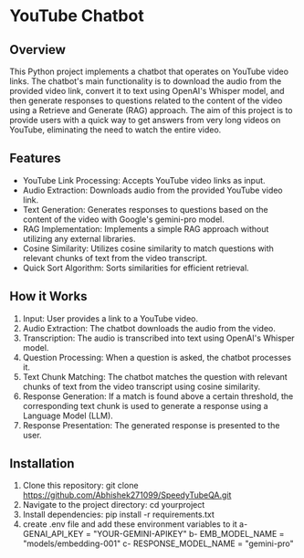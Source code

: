 # YouTube Chatbot

## Overview
This Python project implements a chatbot that operates on YouTube video links. The chatbot's main functionality is to download the audio from the provided video link, convert it to text using OpenAI's Whisper model, and then generate responses to questions related to the content of the video using a Retrieve and Generate (RAG) approach. The aim of this project is to provide users with a quick way to get answers from very long videos on YouTube, eliminating the need to watch the entire video.

## Features
* YouTube Link Processing: Accepts YouTube video links as input.
* Audio Extraction: Downloads audio from the provided YouTube video link.
* Text Generation: Generates responses to questions based on the content of the video with Google's gemini-pro model.
* RAG Implementation: Implements a simple RAG approach without utilizing any external libraries.
* Cosine Similarity: Utilizes cosine similarity to match questions with relevant chunks of text from the video transcript.
* Quick Sort Algorithm: Sorts similarities for efficient retrieval.

## How it Works
1) Input: User provides a link to a YouTube video.
2) Audio Extraction: The chatbot downloads the audio from the video.
3) Transcription: The audio is transcribed into text using OpenAI's Whisper model.
4) Question Processing: When a question is asked, the chatbot processes it.
5) Text Chunk Matching: The chatbot matches the question with relevant chunks of text from the video transcript using cosine similarity.
6) Response Generation: If a match is found above a certain threshold, the corresponding text chunk is used to generate a response using a Language Model (LLM).
7) Response Presentation: The generated response is presented to the user.

## Installation
1) Clone this repository: git clone https://github.com/Abhishek271099/SpeedyTubeQA.git
2) Navigate to the project directory: cd yourproject
3) Install dependencies: pip install -r requirements.txt
4) create .env file and add these environment variables to it
    a- GENAI_API_KEY = "YOUR-GEMINI-APIKEY"
    b- EMB_MODEL_NAME = "models/embedding-001"
    c- RESPONSE_MODEL_NAME = "gemini-pro"
